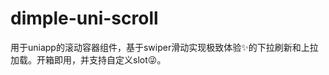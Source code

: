 # dimple-uni-scroll

用于uniapp的滚动容器组件，基于swiper滑动实现极致体验:sparkles:的下拉刷新和上拉加载。开箱即用，并支持自定义slot:stuck_out_tongue_winking_eye:。